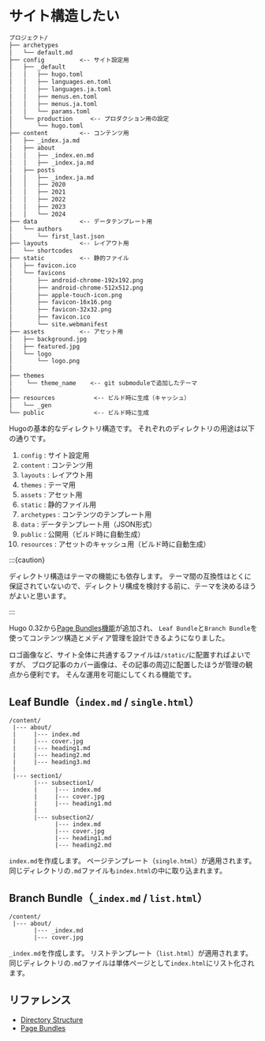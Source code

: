 # サイト構造したい

```txt
プロジェクト/
├── archetypes
│   └── default.md
├── config          <-- サイト設定用
│   ├── _default
│   │   ├── hugo.toml
│   │   ├── languages.en.toml
│   │   ├── languages.ja.toml
│   │   ├── menus.en.toml
│   │   ├── menus.ja.toml
│   │   └── params.toml
│   └── production     <-- プロダクション用の設定
│       └── hugo.toml
├── content         <-- コンテンツ用
│   ├── _index.ja.md
│   ├── about
│   │   ├── _index.en.md
│   │   ├── _index.ja.md
│   ├── posts
│   │   ├── _index.ja.md
│   │   ├── 2020
│   │   ├── 2021
│   │   ├── 2022
│   │   ├── 2023
│   │   └── 2024
├── data            <-- データテンプレート用
│   └── authors
│       └── first_last.json
├── layouts         <-- レイアウト用
│   └── shortcodes
├── static          <-- 静的ファイル
│   ├── favicon.ico
│   └── favicons
│       ├── android-chrome-192x192.png
│       ├── android-chrome-512x512.png
│       ├── apple-touch-icon.png
│       ├── favicon-16x16.png
│       ├── favicon-32x32.png
│       ├── favicon.ico
│       └── site.webmanifest
├── assets          <-- アセット用
│   ├── background.jpg
│   ├── featured.jpg
│   └── logo
│       └── logo.png
│
├── themes
│    └── theme_name    <-- git submoduleで追加したテーマ
│
├── resources           <-- ビルド時に生成（キャッシュ）
│   └── _gen
└── public              <-- ビルド時に生成
```

Hugoの基本的なディレクトリ構造です。
それぞれのディレクトリの用途は以下の通りです。

1. `config` : サイト設定用
2. `content` : コンテンツ用
3. `layouts` : レイアウト用
4. `themes` : テーマ用
5. `assets` : アセット用
6. `static` : 静的ファイル用
7. `archetypes` : コンテンツのテンプレート用
8. `data` : データテンプレート用（JSON形式）
9. `public` : 公開用（ビルド時に自動生成）
10. `resources` : アセットのキャッシュ用（ビルド時に自動生成）

:::{caution}

ディレクトリ構造はテーマの機能にも依存します。
テーマ間の互換性はとくに保証されていないので、ディレクトリ構成を検討する前に、テーマを決めるほうがよいと思います。

:::

Hugo 0.32から[Page Bundles機能](https://gohugo.io/content-management/page-bundles/)が追加され、
``Leaf Bundle``と``Branch Bundle``を使ってコンテンツ構造とメディア管理を設計できるようになりました。

ロゴ画像など、サイト全体に共通するファイルは``/static/``に配置すればよいですが、
ブログ記事のカバー画像は、その記事の周辺に配置したほうが管理の観点から便利です。
そんな運用を可能にしてくれる機能です。

## Leaf Bundle（`index.md` / `single.html`）

```console
/content/
 |--- about/
 |     |--- index.md
 |     |--- cover.jpg
 |     |--- heading1.md
 |     |--- heading2.md
 |     |--- heading3.md
 |
 |--- section1/
       |--- subsection1/
       |     |--- index.md
       |     |--- cover.jpg
       |     |--- heading1.md
       |
       |--- subsection2/
             |--- index.md
             |--- cover.jpg
             |--- heading1.md
             |--- heading2.md
```

`index.md`を作成します。
ページテンプレート（``single.html``）が適用されます。
同じディレクトリの`.md`ファイルも`index.html`の中に取り込まれます。

## Branch Bundle（`_index.md` / `list.html`）

```console
/content/
 |--- about/
       |--- _index.md
       |--- cover.jpg
```

`_index.md`を作成します。
リストテンプレート（``list.html``）が適用されます。
同じディレクトリの`.md`ファイルは単体ページとして`index.html`にリスト化されます。

## リファレンス

- [Directory Structure](https://gohugo.io/getting-started/directory-structure/)
- [Page Bundles](https://gohugo.io/content-management/page-bundles/)
